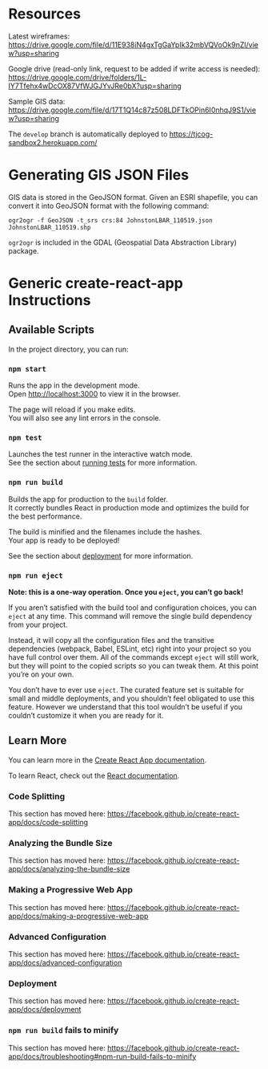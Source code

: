 # Resources

Latest wireframes: https://drive.google.com/file/d/11E938iN4gxTgGaYpIk32mbVQVoOk9nZl/view?usp=sharing

Google drive (read-only link, request to be added if write access is needed): https://drive.google.com/drive/folders/1L-IY7Tfehx4wDcOX87VfWJGJYvJRe0bX?usp=sharing

Sample GIS data: https://drive.google.com/file/d/17T1Q14c87z508LDFTkOPin6I0nhqJ9S1/view?usp=sharing

The `develop` branch is automatically deployed to https://tjcog-sandbox2.herokuapp.com/

# Generating GIS JSON Files

GIS data is stored in the GeoJSON format. Given an ESRI shapefile, you can convert it into GeoJSON format with the following command:

`ogr2ogr -f GeoJSON -t_srs crs:84 JohnstonLBAR_110519.json JohnstonLBAR_110519.shp`

`ogr2ogr` is included in the GDAL (Geospatial Data Abstraction Library) package.

# Generic create-react-app Instructions

## Available Scripts

In the project directory, you can run:

### `npm start`

Runs the app in the development mode.<br />
Open [http://localhost:3000](http://localhost:3000) to view it in the browser.

The page will reload if you make edits.<br />
You will also see any lint errors in the console.

### `npm test`

Launches the test runner in the interactive watch mode.<br />
See the section about [running tests](https://facebook.github.io/create-react-app/docs/running-tests) for more information.

### `npm run build`

Builds the app for production to the `build` folder.<br />
It correctly bundles React in production mode and optimizes the build for the best performance.

The build is minified and the filenames include the hashes.<br />
Your app is ready to be deployed!

See the section about [deployment](https://facebook.github.io/create-react-app/docs/deployment) for more information.

### `npm run eject`

**Note: this is a one-way operation. Once you `eject`, you can’t go back!**

If you aren’t satisfied with the build tool and configuration choices, you can `eject` at any time. This command will remove the single build dependency from your project.

Instead, it will copy all the configuration files and the transitive dependencies (webpack, Babel, ESLint, etc) right into your project so you have full control over them. All of the commands except `eject` will still work, but they will point to the copied scripts so you can tweak them. At this point you’re on your own.

You don’t have to ever use `eject`. The curated feature set is suitable for small and middle deployments, and you shouldn’t feel obligated to use this feature. However we understand that this tool wouldn’t be useful if you couldn’t customize it when you are ready for it.

## Learn More

You can learn more in the [Create React App documentation](https://facebook.github.io/create-react-app/docs/getting-started).

To learn React, check out the [React documentation](https://reactjs.org/).

### Code Splitting

This section has moved here: https://facebook.github.io/create-react-app/docs/code-splitting

### Analyzing the Bundle Size

This section has moved here: https://facebook.github.io/create-react-app/docs/analyzing-the-bundle-size

### Making a Progressive Web App

This section has moved here: https://facebook.github.io/create-react-app/docs/making-a-progressive-web-app

### Advanced Configuration

This section has moved here: https://facebook.github.io/create-react-app/docs/advanced-configuration

### Deployment

This section has moved here: https://facebook.github.io/create-react-app/docs/deployment

### `npm run build` fails to minify

This section has moved here: https://facebook.github.io/create-react-app/docs/troubleshooting#npm-run-build-fails-to-minify
